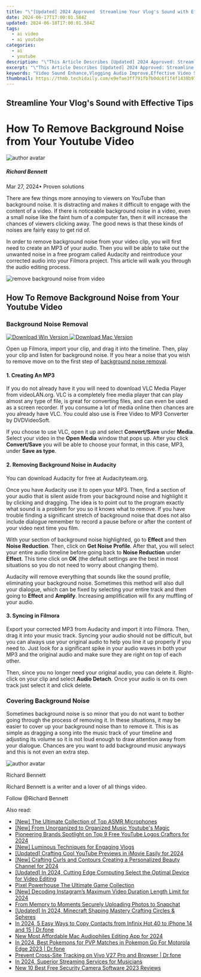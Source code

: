 ```yaml
---
title: "\"[Updated] 2024 Approved  Streamline Your Vlog's Sound with Effective Tips\""
date: 2024-06-17T17:00:01.584Z
updated: 2024-06-18T17:00:01.584Z
tags:
  - ai video
  - ai youtube
categories:
  - ai
  - youtube
description: "\"This Article Describes [Updated] 2024 Approved: Streamline Your Vlog's Sound with Effective Tips\""
excerpt: "\"This Article Describes [Updated] 2024 Approved: Streamline Your Vlog's Sound with Effective Tips\""
keywords: "Video Sound Enhance,Vlogging Audio Improve,Effective Video Sound,Optimize Vlog Audio,Clearer Vlog Sounds,Tips for Vlog Noise,Better Vlog Audio Guide"
thumbnail: https://thmb.techidaily.com/e9efae3ff791fb7b0dc6f1f4f1438b97e5574ba3442154b95456c4348b981cfa.jpg
---
```


## Streamline Your Vlog's Sound with Effective Tips

# How To Remove Background Noise from Your Youtube Video

![author avatar](https://images.wondershare.com/filmora/article-images/richard-bennett.jpg)

##### Richard Bennett

 Mar 27, 2024• Proven solutions

There are few things more annoying to viewers on YouTube than background noise. It is distracting and makes it difficult to engage with the content of a video. If there is noticeable background noise in a video, even a small noise like the faint hum of a computer fan, then it will increase the chances of viewers clicking away. The good news is that these kinds of noises are fairly easy to get rid of.

In order to remove background noise from your video clip, you will first need to create an MP3 of your audio. Then you will be able to take out the unwanted noise in a free program called Audacity and reintroduce your corrected audio into your Filmora project. This article will walk you through the audio editing process.

![remove background noise from video](https://images.wondershare.com/filmora/article-images/2021/remove-background-noise-from-video.jpg)

## How To Remove Background Noise from Your Youtube Video

### Background Noise Removal

[![Download Win Version](https://images.wondershare.com/filmora/guide/download-btn-win.jpg) ](https://tools.techidaily.com/wondershare/filmora/download/) [![Download Mac Version](https://images.wondershare.com/filmora/guide/download-btn-mac.jpg) ](https://tools.techidaily.com/wondershare/filmora/download/)

Open up Filmora, import your clip, and drag it into the timeline. Then, play your clip and listen for background noise. If you hear a noise that you wish to remove move on to the first step of [background noise removal](https://tools.techidaily.com/wondershare/filmora/download/).

#### 1\.  Creating An MP3

If you do not already have it you will need to download VLC Media Player from videoLAN.org. VLC is a completely free media player that can play almost any type of file, is great for converting files, and can even be used as a screen recorder. If you consume a lot of media online then chances are you already have VLC. You could also use is Free Video to MP3 Converter by DVDVideoSoft.

If you choose to use VLC, open it up and select **Convert/Save** under **Media**. Select your video in the **Open Media** window that pops up. After you click **Convert/Save** you will be able to choose your format, in this case, MP3, under **Save as type**.

#### 2\.  Removing Background Noise in Audacity

You can download Audacity for free at Audacityteam.org.

Once you have Audacity use it to open your MP3\. Then, find a section of your audio that is silent aside from your background noise and highlight it by clicking and dragging. The idea is to point out to the program exactly what sound is a problem for you so it knows what to remove. If you have trouble finding a significant stretch of background noise that does not also include dialogue remember to record a pause before or after the content of your video next time you film.

With your section of background noise highlighted, go to **Effect** and then **Noise Reduction**. Then, click on **Get Noise Profile**. After that, you will select your entire audio timeline before going back to **Noise Reduction** under **Effect**. This time click on **OK** (the default settings are the best in most situations so you do not need to worry about changing them).

Audacity will remove everything that sounds like the sound profile, eliminating your background noise. Sometimes this method will also dull your dialogue, which can be fixed by selecting your entire track and then going to **Effect** and **Amplify**. Increasing amplification will fix any muffling of your audio.

#### 3\. Syncing in Filmora

Export your corrected MP3 from Audacity and import it into Filmora. Then, drag it into your music track. Syncing your audio should not be difficult, but you can always use your original audio to help you line it up properly if you need to. Just look for a significant spike in your audio waves in both your MP3 and the original audio and make sure they are right on top of each other.

Then, since you no longer need your original audio, you can delete it. Right-click on your clip and select **Audio Detach**. Once your audio is on its own track just select it and click delete.

### Covering Background Noise

Sometimes background noise is so minor that you do not want to bother going through the process of removing it. In these situations, it may be easier to cover up your background noise than to remove it. This is as simple as dragging a song into the music track of your timeline and adjusting its volume so it is not loud enough to draw attention away from your dialogue. Chances are you want to add background music anyways and this is not even an extra step.

![author avatar](https://images.wondershare.com/filmora/article-images/richard-bennett.jpg)

Richard Bennett

Richard Bennett is a writer and a lover of all things video.

Follow @Richard Bennett


<ins class="adsbygoogle"
     style="display:block"
     data-ad-format="autorelaxed"
     data-ad-client="ca-pub-7571918770474297"
     data-ad-slot="1223367746"></ins>



<ins class="adsbygoogle"
     style="display:block"
     data-ad-client="ca-pub-7571918770474297"
     data-ad-slot="8358498916"
     data-ad-format="auto"
     data-full-width-responsive="true"></ins>

<span class="atpl-alsoreadstyle">Also read:</span>
<div><ul>
<li><a href="https://youtube-docs.techidaily.com/he-ultimate-collection-of-top-asmr-microphones/"><u>[New] The Ultimate Collection of Top ASMR Microphones</u></a></li>
<li><a href="https://youtube-docs.techidaily.com/rom-unorganized-to-organized-music-youtubes-magic/"><u>[New] From Unorganized to Organized Music  Youtube's Magic</u></a></li>
<li><a href="https://youtube-docs.techidaily.com/ering-brands-spotlight-on-top-9-free-youtube-logos-craftors-for-2024/"><u>Pioneering Brands  Spotlight on Top 9 Free YouTube Logos Craftors for 2024</u></a></li>
<li><a href="https://youtube-docs.techidaily.com/uminous-techniques-for-engaging-vlogs/"><u>[New] Luminous Techniques for Engaging Vlogs</u></a></li>
<li><a href="https://youtube-docs.techidaily.com/ed-crafting-cool-youtube-previews-in-imovie-easily-for-2024/"><u>[Updated] Crafting Cool YouTube Previews in iMovie Easily for 2024</u></a></li>
<li><a href="https://youtube-docs.techidaily.com/rafting-curls-and-contours-creating-a-personalized-beauty-channel-for-2024/"><u>[New] Crafting Curls and Contours  Creating a Personalized Beauty Channel for 2024</u></a></li>
<li><a href="https://youtube-docs.techidaily.com/ed-in-2024-cutting-edge-computing-select-the-optimal-device-for-video-editing/"><u>[Updated] In 2024, Cutting Edge Computing  Select the Optimal Device for Video Editing</u></a></li>
<li><a href="https://youtube-docs.techidaily.com/-powerhouse-the-ultimate-game-collection/"><u>Pixel Powerhouse  The Ultimate Game Collection</u></a></li>
<li><a href="https://instagram-clips.techidaily.com/new-decoding-instagrams-maximum-video-duration-length-limit-for-2024/"><u>[New] Decoding Instagram’s Maximum Video Duration Length Limit for 2024</u></a></li>
<li><a href="https://tiktok-video-files.techidaily.com/from-memory-to-moments-securely-uploading-photos-to-snapchat/"><u>From Memory to Moments  Securely Uploading Photos to Snapchat</u></a></li>
<li><a href="https://desktop-recording.techidaily.com/updated-in-2024-minecraft-shaping-mastery-crafting-circles-and-spheres/"><u>[Updated] In 2024, Minecraft Shaping Mastery  Crafting Circles & Spheres</u></a></li>
<li><a href="https://android-transfer.techidaily.com/in-2024-5-easy-ways-to-copy-contacts-from-infinix-hot-40-to-iphone-14-and-15-drfone-by-drfone-transfer-from-android-transfer-from-android/"><u>In 2024, 5 Easy Ways to Copy Contacts from Infinix Hot 40 to iPhone 14 and 15 | Dr.fone</u></a></li>
<li><a href="https://audio-editing.techidaily.com/new-most-affordable-mac-audiophiles-editing-app-for-2024/"><u>New Most Affordable Mac Audiophiles Editing App for 2024</u></a></li>
<li><a href="https://android-pokemon-go.techidaily.com/in-2024-best-pokemons-for-pvp-matches-in-pokemon-go-for-motorola-edge-2023-drfone-by-drfone-virtual-android/"><u>In 2024, Best Pokemons for PVP Matches in Pokemon Go For Motorola Edge 2023 | Dr.fone</u></a></li>
<li><a href="https://fake-location.techidaily.com/prevent-cross-site-tracking-on-vivo-v27-pro-and-browser-drfone-by-drfone-virtual-android/"><u>Prevent Cross-Site Tracking on Vivo V27 Pro and Browser | Dr.fone</u></a></li>
<li><a href="https://some-skills.techidaily.com/in-2024-superior-streaming-services-for-musicians/"><u>In 2024, Superior Streaming Services for Musicians</u></a></li>
<li><a href="https://ai-vdieo-software.techidaily.com/new-10-best-free-security-camera-software-2023-reviews/"><u>New 10 Best Free Security Camera Software 2023 Reviews</u></a></li>
</ul></div>
